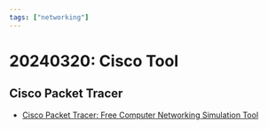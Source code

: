 ```yaml
---
tags: ["networking"]
---
```


# 20240320: Cisco Tool

<TagsLinks />

## Cisco Packet Tracer

- [Cisco Packet Tracer: Free Computer Networking Simulation Tool](https://skillsforall.com/learningcollections/cisco-packet-tracer?courseLang=es-XL&utm_source=netacad.com&utm_medium=referral&utm_campaign=packet-tracer&userlogin=0)
